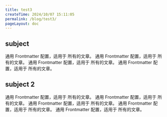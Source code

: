 ```yaml
---
title: test3
createTime: 2024/10/07 15:11:05
permalink: /blog/test3/
pageLayout: doc
---
```


## subject 
通用 Frontmatter 配置，适用于 所有的文章。
通用 Frontmatter 配置，适用于 所有的文章。
通用 Frontmatter 配置，适用于 所有的文章。
通用 Frontmatter 配置，适用于 所有的文章。

## subject 2
通用 Frontmatter 配置，适用于 所有的文章。
通用 Frontmatter 配置，适用于 所有的文章。
通用 Frontmatter 配置，适用于 所有的文章。
通用 Frontmatter 配置，适用于 所有的文章。
通用 Frontmatter 配置，适用于 所有的文章。


